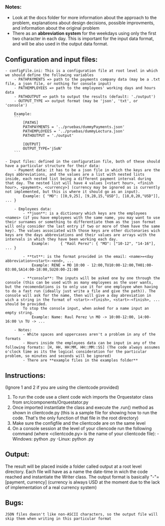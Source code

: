 ### Notes:
- Look at the docs folder for more information about the approach to the problem, explanations about design decisions, possible improvments, and information about the original problem
- There as an **abbreviation system** for the weekdays using only the first two character in each day. This is important for the input data format, and will be also used in the output data format.

## Configuration and input files:
    - configFile.ini: This is a configuration file at root level in which we should define the following variables
        - PATHPAYMENTS => path to the payments company data (may be a .txt file, a json file, or nothing for console input)
        - PATHEMPLOYEES => path to the employees' working days and hours data
        - PATHOUTPUT => path to output the results (default: './output')
        - OUTPUT_TYPE => output format (may be 'json', 'txt', or 'console')

        Example: 
        ```
            [PATHS]
            PATHPAYMENTS = '../pruebas/dummyPayments.json'
            PATHEMPLOYEES = '../pruebas/dummyLectura.json'
            PATHOUTPUT = './output'

            [OUTPUT]
            OUTPUT_TYPE='jSoN'
        ```

    - Input files: defined in the configuration file, both of these should have a particular structure for their data:
        - Payment data: it has to be a json file in which the keys are the days abbreviations, and the values are a list with nested lists inside, each nested list being a different payment interval during that day. The nested list will have 4 values [<start hour>, <finish hour>, <payment>, <currency>] (currency may be ignored as is currently not implemented, but this is where it should go as an input).
            Example: { "MO": [[0,9,25], [9,28,15,"USD"], [18,0,20,"USD"]], ... }
        
        - Employees data:
            - **json**: is a dictionary which keys are the employees <names> (if you have employees with the same name, you may want to use their surnames or something to differentiate them as the json format will only consider the last entry if two or more of them have the same key). The values associated with those keys are other dictonaries wich keys are the days abbreviations and their values are arrays with the intervals in which they have been working each day.
                Example:     { "Raúl Perez": { "MO": ["10-12", "14-16"], ... }  

            - **txt**: is the format provided in the email: <name>=<day abbreviation><start>-<end>, ...
                Example: RENE = MO 10:00 - 12:00,TU10:00-12:00,TH01:00-03:00,SA14:00-18:00,SU20:00-21:00 
            
            - **console**: The inputs will be asked one by one through the console (this can be used with as many employees as the user wants, but the recomendations is to only use it for one employee when having to do a fast run (ideally just write a file and give the path)). The console will ask for the name, then will give a day abreviation in wich a string in the format of <start>-<finish>, <start>-<finish>, ... should be provided.
            To stop the console input, when asked for a name input an empty string.
                Example: Name: Raul Perez \n MO -> 10:00-12:00, 14:00-16:00 \n TU -> ...

        - Notes:
            - White spaces and uppercases aren't a problem in any of the formats
            - Hours inside the employees data can be input in any of the following formats: [H, HH, HH:MM, HH::MM::SS] (The code always assumes o'clock time as its the logical consideration for the particular problem, so minutes and seconds will be ignored)
            - There are **example files in the examples folder**

        
## Instructions:
(Ignore 1 and 2 if you are using the clientcode provided)
1. To run the code use a client code wich imports the Orquestator class from src/components/Orquestator.py
2. Once imported instantiate the class and execute the .run() method as shown in clientcode.py (this is a sample file for showing how to run the code. That's the only function of that file in the root directory)
3. Make sure the configfile and the clientcode are on the same level
4. On a console session at the level of your cliencode run the following command (where <clientcode.py> is the name of your clientcode file):
    -Windows: python <clientcode>.py
    -Linux: python <clientcode>.py


## Output:
The result will be placed inside a folder called output at a root level directory. Each file will have as a name the date-time in wich the code reached and instantiate the Writer class.
The output format is basically "<id>-<name>"=[payment, currency]    (currency is always USD at the moment due to the lack of implementation of a real currency system)


## Bugs:
    JSON files doesn't like non-ASCII characters, so the output file will skip them when writing in this particular format

